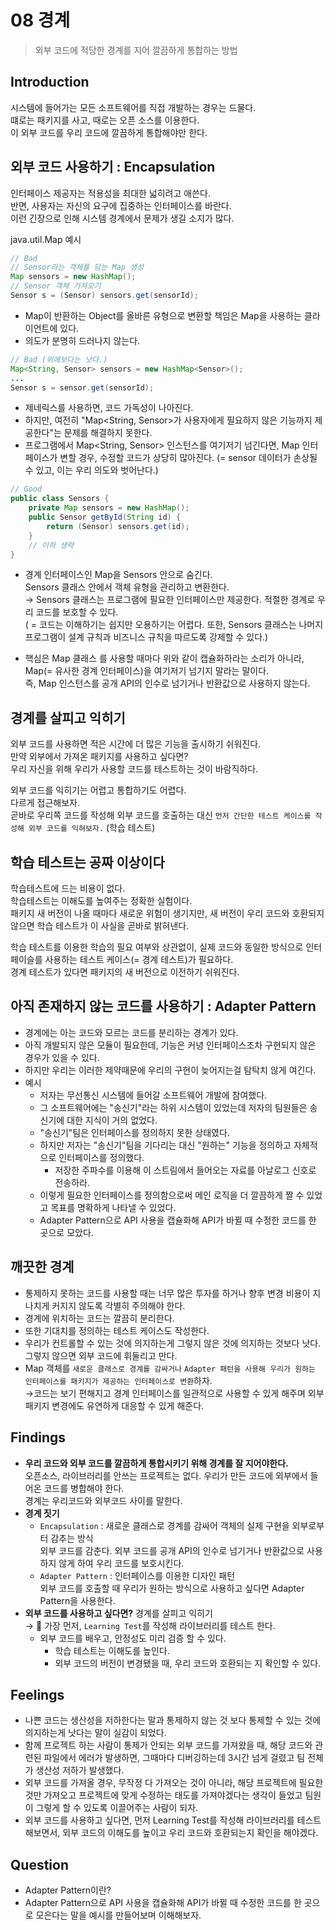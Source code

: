 # 08 경계
> 외부 코드에 적당한 경계를 지어 깔끔하게 통합하는 방법

## Introduction
시스템에 들어가는 모든 소프트웨어를 직접 개발하는 경우는 드물다.        
떄로는 패키지를 사고, 때로는 오픈 소스를 이용한다.       
이 외부 코드를 우리 코드에 깔끔하게 통합해야만 한다.      

## 외부 코드 사용하기 : Encapsulation
인터페이스 제공자는 적용성을 최대한 넓히려고 애쓴다.       
반면, 사용자는 자신의 요구에 집중하는 인터페이스를 바란다.       
이런 긴장으로 인해 시스템 경계에서 문제가 생길 소지가 많다.

java.util.Map 예시
```java
// Bad
// Sensor라는 객체를 담는 Map 생성
Map sensors = new HashMap();
// Sensor 객체 가져오기
Sensor s = (Sensor) sensors.get(sensorId);
```
- Map이 반환하는 Object를 올바른 유형으로 변환할 책임은 Map을 사용하는 클라이언트에 있다.
- 의도가 분명히 드러나지 않는다.
```java
// Bad (위에보다는 낫다.)
Map<String, Sensor> sensors = new HashMap<Sensor>();
...
Sensor s = sensor.get(sensorId);
```
- 제네릭스를 사용하면, 코드 가독성이 나아진다.
- 하지만, 여전히 "Map<String, Sensor>가 사용자에게 필요하지 않은 기능까지 제공한다"는 문제를 해결하지 못한다.
- 프로그램에서 Map<String, Sensor> 인스턴스를 여기저기 넘긴다면, Map 인터페이스가 변할 경우, 수정할 코드가 상당히 많아진다. (= sensor 데이터가 손상될 수 있고, 이는 우리 의도와 벗어난다.)

```java
// Good
public class Sensors {
    private Map sensors = new HashMap();
    public Sensor getById(String id) {
        return (Sensor) sensors.get(id);
    }
    // 이하 생략
}
```
- 경계 인터페이스인 Map을 Sensors 안으로 숨긴다. 
<br> Sensors 클래스 안에서 객체 유형을 관리하고 변환한다.
<br>→ Sensors 클래스는 프로그램에 필요한 인터페이스만 제공한다. 적절한 경계로 우리 코드를 보호할 수 있다.
<br>( = 코드는 이해하기는 쉽지만 오용하기는 어렵다. 또한, Sensors 클래스는 나머지 프로그램이 설계 규칙과 비즈니스 규칙을 따르도록 강제할 수 있다.)

- 핵심은 Map 클래스 를 사용할 때마다 위와 같이 캡슐화하라는 소리가 아니라, Map(= 유사한 경계 인터페이스)을 여기저기 넘기지 말라는 말이다.
<br> 즉, Map 인스턴스를 공개 API의 인수로 넘기거나 반환값으로 사용하지 않는다.

## 경계를 살피고 익히기
외부 코드를 사용하면 적은 시간에 더 많은 기능을 출시하기 쉬워진다.            
만약 외부에서 가져온 패키지를 사용하고 싶다면?      
우리 자신을 위해 우리가 사용할 코드를 테스트하는 것이 바람직하다.

외부 코드를 익히기는 어렵고 통합하기도 어렵다.      
다르게 접근해보자.      
곧바로 우리쪽 코드를 작성해 외부 코드를 호출하는 대신 `먼저 간단한 테스트 케이스를 작성해 외부 코드를 익혀보자.` (학습 테스트)

## 학습 테스트는 공짜 이상이다
학습테스트에 드는 비용이 없다.       
학습테스트는 이해도를 높여주는 정확한 실험이다.     
패키지 새 버전이 나올 때마다 새로운 위험이 생기지만, 새 버전이 우리 코드와 호환되지 않으면 학습 테스트가 이 사실을 곧바로 밝혀낸다.

학습 테스트를 이용한 학습의 필요 여부와 상관없이, 실제 코드와 동일한 방식으로 인터페이슬를 사용하는 테스트 케이스(= 경계 테스트)가 필요하다.       
경계 테스트가 있다면 패키지의 새 버전으로 이전하기 쉬워진다.

## 아직 존재하지 않는 코드를 사용하기 : Adapter Pattern
- 경계에는 아는 코드와 모르는 코드를 분리하는 경계가 있다.
- 아직 개발되지 않은 모듈이 필요한데, 기능은 커녕 인터페이스조차 구현되지 않은 경우가 있을 수 있다.
- 하지만 우리는 이러한 제약때문에 우리의 구현이 늦어지는걸 탐탁치 않게 여긴다.
- 예시
    - 저자는 무선통신 시스템에 들어갈 소프트웨어 개발에 참여했다.
    - 그 소프트웨어에는 "송신기"라는 하위 시스템이 있었는데 저자의 팀원들은 송신기에 대한 지식이 거의 없었다.
    - "송신기"팀은 인터페이스를 정의하지 못한 상태였다. 
    - 하지만 저자는 "송신기"팀을 기다리는 대신 "원하는" 기능을 정의하고 자체적으로 인터페이스를 정의했다.
      - 저장한 주파수를 이용해 이 스트림에서 들어오는 자료를 아날로그 신호로 전송하라.
    - 이렇게 필요한 인터페이스를 정의함으로써 메인 로직을 더 깔끔하게 짤 수 있었고 목표를 명확하게 나타낼 수 있었다.
    - Adapter Pattern으로 API 사용을 캡슐화해 API가 바뀔 때 수정한 코드를 한 곳으로 모았다.

## 깨끗한 경계
- 통제하지 못하는 코드를 사용할 때는 너무 많은 투자를 하거나 향후 변경 비용이 지나치게 커지지 않도록 각별히 주의해야 한다.
- 경계에 위치하는 코드는 깔끔히 분리한다. 
- 또한 기대치를 정의하는 테스트 케이스도 작성한다.
- 우리가 컨트롤할 수 있는 것에 의지하는게 그렇지 않은 것에 의지하는 것보다 낫다. 그렇지 않으면 외부 코드에 휘둘리고 만다.
- Map 객체를 `새로운 클래스로 경계를 감싸거나` `Adapter 패턴을 사용해 우리가 원하는 인터페이스를 패키지가 제공하는 인터페이스로 변환`하자.
<br>→코드는 보기 편해지고 경계 인터페이스를 일관적으로 사용할 수 있게 해주며 외부 패키지 변경에도 유연하게 대응할 수 있게 해준다.

## Findings
- **우리 코드와 외부 코드를 깔끔하게 통합시키기 위해 경계를 잘 지어야한다.**
<br>오픈소스, 라이브러리를 안쓰는 프로젝트는 없다. 우리가 만든 코드에 외부에서 들어온 코드를 병합해야 한다.
<br>경계는 우리코드와 외부코드 사이를 말한다.
- **경계 짓기**
  - `Encapsulation` : 새로운 클래스로 경계를 감싸어 객체의 실제 구현을 외부로부터 감추는 방식
  <br>외부 코드를 감춘다. 외부 코드를 공개 API의 인수로 넘기거나 반환값으로 사용하지 않게 하여 우리 코드를 보호시킨다.
  - `Adapter Pattern` : 인터페이스를 이용한 디자인 패턴
  <br>외부 코드를 호출할 때 우리가 원하는 방식으로 사용하고 싶다면 Adapter Pattern을 사용한다.
- **외부 코드를 사용하고 싶다면?** 경계를 살피고 익히기
  <br> → 🌟 가장 먼저, `Learning Test`를 작성해 라이브러리를 테스트 한다.
    - 외부 코드를 배우고, 안정성도 미리 검증 할 수 있다. 
      - 학습 테스트는 이해도를 높인다. 
      - 외부 코드의 버전이 변경됐을 때, 우리 코드와 호환되는 지 확인할 수 있다.
  
## Feelings
- 나쁜 코드는 생산성을 저하한다는 말과 통제하지 않는 것 보다 통제할 수 있는 것에 의지하는게 낫다는 말이 실감이 되었다.
- 함께 프로젝트 하는 사람이 통제가 안되는 외부 코드를 가져왔을 때, 해당 코드와 관련된 파일에서 에러가 발생하면, 그때마다 디버깅하는데 3시간 넘게 걸렸고 팀 전체가 생산성 저하가 발생했다.
- 외부 코드를 가져올 경우, 무작정 다 가져오는 것이 아니라, 해당 프로젝트에 필요한 것만 가져오고 프로젝트에 맞게 수정하는 태도를 가져야겠다는 생각이 들었고 팀원이 그렇게 할 수 있도록 이끌어주는 사람이 되자.
- 외부 코드를 사용하고 싶다면, 먼저 Learning Test를 작성해 라이브러리를 테스트 해보면서, 외부 코드의 이해도를 높이고 우리 코드와 호환되는지 확인을 해야겠다.

## Question
- Adapter Pattern이란?
- Adapter Pattern으로 API 사용을 캡슐화해 API가 바뀔 때 수정한 코드를 한 곳으로 모은다는 말을 예시를 만들어보며 이해해보자.
